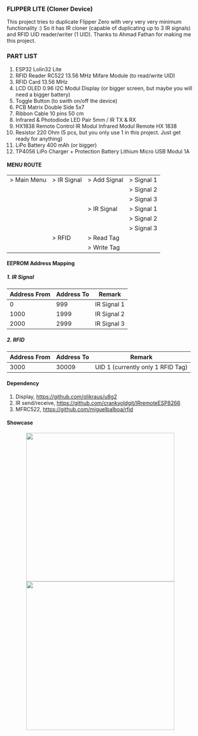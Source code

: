 
### FLIPPER LITE (Cloner Device)

This project tries to duplicate Flipper Zero with very very very minimum functionality :)
So it has IR cloner (capable of duplicating up to 3 IR signals) and RFID UID reader/writer (1 UID). Thanks to Ahmad Fathan for making me this project.

### PART LIST
1. ESP32 Lolin32 Lite
2. RFID Reader RC522 13.56 MHz Mifare Module (to read/write UID)
3. RFID Card 13.56 MHz
4. LCD OLED 0.96 I2C Modul Display (or bigger screen, but maybe you will need a bigger battery)
5. Toggle Button (to swith on/off the device)
6. PCB Matrix Double Side 5x7
7. Ribbon Cable 10 pins 50 cm
8. Infrared & Photodiode LED Pair 5mm / IR TX & RX
9. HX1838 Remote Control IR Modul Infrared Modul Remote HX 1838
10. Resistor 220 Ohm (5 pcs, but you only use 1 in this project. Just get ready for anything)
11. LiPo Battery 400 mAh (or bigger)
12. TP4056 LiPo Charger + Protection Battery Lithium Micro USB Modul 1A

#### MENU ROUTE
|  |  |  |  |
|-------------|-------------|--------------|------------|
| > Main Menu | > IR Signal | > Add Signal | > Signal 1 |
|             |             |              | > Signal 2 |
|             |             |              | > Signal 3 |
|             |             | > IR Signal  | > Signal 1 |
|             |             |              | > Signal 2 |
|             |             |              | > Signal 3 |
|             | > RFID      | > Read Tag   |            |
|             |             | > Write Tag  |            |

#### EEPROM Address Mapping

##### 1. IR Signal
|Address From|Address To|Remark|
|-|-|-|
|0|999|IR Signal 1|
|1000|1999|IR Signal 2|
|2000|2999|IR Signal 3|

##### 2. RFID

|Address From|Address To|Remark|
|-|-|-|
|3000|30009|UID 1 (currently only 1 RFID Tag)|

#### Dependency

1. Display, https://github.com/olikraus/u8g2
2. IR send/receive, https://github.com/crankyoldgit/IRremoteESP8266
3. MFRC522, https://github.com/miguelbalboa/rfid

#### Showcase

<div style="text-align:center">
  <img src="https://github.com/ahmadfathan/flipper-zero/blob/9742cb3e889354f63acfe1f884749bedc68e0789/images/image1.jpeg" width="400">
  <img src="https://github.com/ahmadfathan/flipper-zero/blob/9742cb3e889354f63acfe1f884749bedc68e0789/images/image2.jpeg" width="400">
</div>
